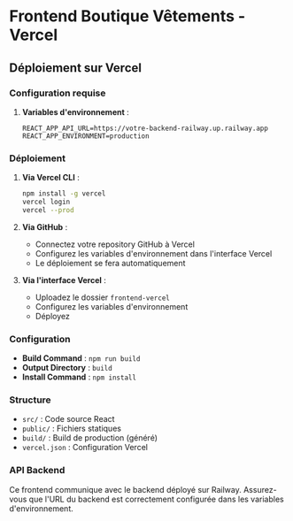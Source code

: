 # Frontend Boutique Vêtements - Vercel

## Déploiement sur Vercel

### Configuration requise

1. **Variables d'environnement** :
   ```
   REACT_APP_API_URL=https://votre-backend-railway.up.railway.app
   REACT_APP_ENVIRONMENT=production
   ```

### Déploiement

1. **Via Vercel CLI** :
   ```bash
   npm install -g vercel
   vercel login
   vercel --prod
   ```

2. **Via GitHub** :
   - Connectez votre repository GitHub à Vercel
   - Configurez les variables d'environnement dans l'interface Vercel
   - Le déploiement se fera automatiquement

3. **Via l'interface Vercel** :
   - Uploadez le dossier `frontend-vercel`
   - Configurez les variables d'environnement
   - Déployez

### Configuration

- **Build Command** : `npm run build`
- **Output Directory** : `build`
- **Install Command** : `npm install`

### Structure

- `src/` : Code source React
- `public/` : Fichiers statiques
- `build/` : Build de production (généré)
- `vercel.json` : Configuration Vercel

### API Backend

Ce frontend communique avec le backend déployé sur Railway.
Assurez-vous que l'URL du backend est correctement configurée dans les variables d'environnement.

